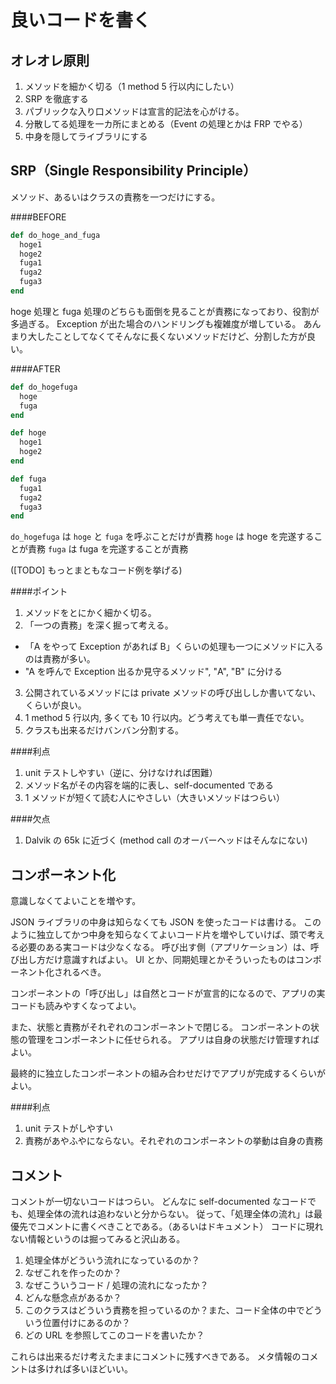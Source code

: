 良いコードを書く
===

オレオレ原則
--

1. メソッドを細かく切る（1 method 5 行以内にしたい）
2. SRP を徹底する
3. パブリックな入り口メソッドは宣言的記法を心がける。
4. 分散してる処理を一カ所にまとめる（Event の処理とかは FRP でやる）
5. 中身を隠してライブラリにする

SRP（Single Responsibility Principle）
---

メソッド、あるいはクラスの責務を一つだけにする。

####BEFORE

```rb
def do_hoge_and_fuga
  hoge1
  hoge2
  fuga1
  fuga2
  fuga3
end
```

hoge 処理と fuga 処理のどちらも面倒を見ることが責務になっており、役割が多過ぎる。
Exception が出た場合のハンドリングも複雑度が増している。
あんまり大したことしてなくてそんなに長くないメソッドだけど、分割した方が良い。

####AFTER

```rb
def do_hogefuga
  hoge
  fuga
end

def hoge
  hoge1
  hoge2
end

def fuga
  fuga1
  fuga2
  fuga3
end
```

`do_hogefuga` は `hoge` と `fuga` を呼ぶことだけが責務
`hoge` は hoge を完遂することが責務
`fuga` は fuga を完遂することが責務

([TODO] もっとまともなコード例を挙げる)

####ポイント

1. メソッドをとにかく細かく切る。
2. 「一つの責務」を深く掘って考える。
  * 「A をやって Exception があれば B」くらいの処理も一つにメソッドに入るのは責務が多い。
  * "A を呼んで Exception 出るか見守るメソッド", "A", "B" に分ける
3. 公開されているメソッドには private メソッドの呼び出ししか書いてない、くらいが良い。
4. 1 method 5 行以内, 多くても 10 行以内。どう考えても単一責任でない。
5. クラスも出来るだけバンバン分割する。

####利点

1. unit テストしやすい（逆に、分けなければ困難）
2. メソッド名がその内容を端的に表し、self-documented である
3. 1 メソッドが短くて読む人にやさしい（大きいメソッドはつらい）

####欠点

1. Dalvik の 65k に近づく (method call のオーバーヘッドはそんなにない)

コンポーネント化
---

意識しなくてよいことを増やす。

JSON ライブラリの中身は知らなくても JSON を使ったコードは書ける。
このように独立してかつ中身を知らなくてよいコード片を増やしていけば、頭で考える必要のある実コードは少なくなる。
呼び出す側（アプリケーション）は、呼び出し方だけ意識すればよい。
UI とか、同期処理とかそういったものはコンポーネント化されるべき。

コンポーネントの「呼び出し」は自然とコードが宣言的になるので、アプリの実コードも読みやすくなってよい。

また、状態と責務がそれぞれのコンポーネントで閉じる。
コンポーネントの状態の管理をコンポーネントに任せられる。
アプリは自身の状態だけ管理すればよい。

最終的に独立したコンポーネントの組み合わせだけでアプリが完成するくらいがよい。

####利点

1. unit テストがしやすい
2. 責務があやふやにならない。それぞれのコンポーネントの挙動は自身の責務

コメント
---

コメントが一切ないコードはつらい。
どんなに self-documented なコードでも、処理全体の流れは追わないと分からない。
従って、「処理全体の流れ」は最優先でコメントに書くべきことである。（あるいはドキュメント）
コードに現れない情報というのは掘ってみると沢山ある。

1. 処理全体がどういう流れになっているのか？
2. なぜこれを作ったのか？
3. なぜこういうコード / 処理の流れになったか？
4. どんな懸念点があるか？
5. このクラスはどういう責務を担っているのか？また、コード全体の中でどういう位置付けにあるのか？
6. どの URL を参照してこのコードを書いたか？

これらは出来るだけ考えたままにコメントに残すべきである。
メタ情報のコメントは多ければ多いほどいい。
